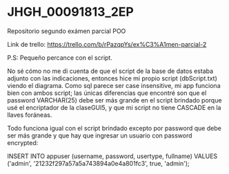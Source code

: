 # JHGH_00091813_2EP
Repositorio segundo exámen parcial POO

Link de trello: https://trello.com/b/rPazqpYs/ex%C3%A1men-parcial-2

P.S: Pequeño percance con el script.	

No sé cómo no me di cuenta de que el script de la base de datos estaba adjunto con las indicaciones, entonces hice mi propio script (dbScript.txt) viendo el diagrama.
Como sql parece ser case insensitive, mi app funciona bien con ambos script; las únicas diferencias que encontré son que el password VARCHAR(25) debe ser más grande en el script brindado porque usé el encriptador de la claseGUI5, y que mi script no tiene CASCADE en la llaves foráneas. 

Todo funciona igual con el script brindado excepto por password que debe ser más grande y que hay que ingresar un usuario con password encrypted:

INSERT INTO appuser (username, password, usertype, fullname)
VALUES ('admin', '21232f297a57a5a743894a0e4a801fc3', true, 'admin');